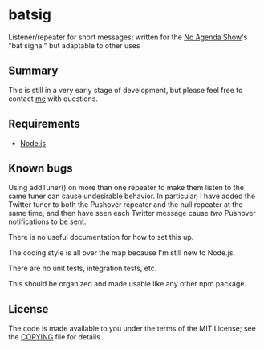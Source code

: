# batsig
Listener/repeater for short messages; written for the [No Agenda Show][]'s "bat
signal" but adaptable to other uses

## Summary

This is still in a very early stage of development, but please feel free to
contact [me][] with questions.

## Requirements

* [Node.js][]

## Known bugs

Using addTuner() on more than one repeater to make them listen to the same
tuner can cause undesirable behavior.  In particular, I have added the Twitter
tuner to both the Pushover repeater and the null repeater at the same time, and
then have seen each Twitter message cause _two_ Pushover notifications to be
sent.

There is no useful documentation for how to set this up.

The coding style is all over the map because I'm still new to Node.js.

There are no unit tests, integration tests, etc.

This should be organized and made usable like any other npm package.

## License

The code is made available to you under the terms of the MIT License; see the
[COPYING][] file for details.

[No Agenda Show]: http://www.noagendashow.com/
[me]: https://github.com/L2G
[Node.js]: https://nodejs.org/
[COPYING]: COPYING
